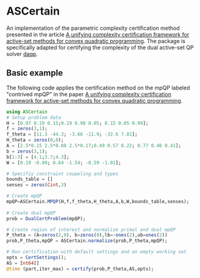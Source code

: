 # ASCertain
An implementation of the parametric complexity certification method presented in the article [A unifying complexity certification framework for active-set methods for convex quadratic programming](https://ieeexplore.ieee.org/abstract/document/9461599). The package is specifically adapted for certifying the complexity of the dual active-set QP solver [daqp](https://github.com/darnstrom/daqp).

## Basic example  
The following code applies the certification method on the mpQP labeled "contrived mpQP" in the paper [A unifying complexity certification framework for active-set methods for convex quadratic programming](https://ieeexplore.ieee.org/abstract/document/9461599). 
```julia
using ASCertain 
# Setup problem data
H = [0.97 0.19 0.15;0.19 0.98 0.05; 0.15 0.05 0.99];
f = zeros(3,1);
f_theta = [11.3 -44.3; -3.66 -11.9; -32.6 7.81];
H_theta = zeros(0,0);
A = [2.5*0.15 2.5*0.88 2.5*0.17;0.49 0.57 0.22; 0.77 0.46 0.41];
b = zeros(3,1);
b[1:3] = [4.1;3.7;4.3];
W = [0.19 -0.89; 0.64 -1.54; -0.59 -1.01];

# Specifiy constraint coupeling and types 
bounds_table = [] 
senses = zeros(Cint,3)

# Create mpQP
mpQP=ASCertain.MPQP(H,f,f_theta,H_theta,A,b,W,bounds_table,senses);
  
# Create dual mpQP
prob = DualCertProblem(mpQP);

# Create region of interest and normalize primal and dual mpQP
P_theta = (A=zeros(2,0), b=zeros(0),lb=-ones(2),ub=ones(2))
prob,P_theta,mpQP = ASCertain.normalize(prob,P_theta,mpQP);

# Run certification with default settings and an empty working set 
opts = CertSettings();
AS = Int64[]
@time (part,iter_max) = certify(prob,P_theta,AS,opts);
```
